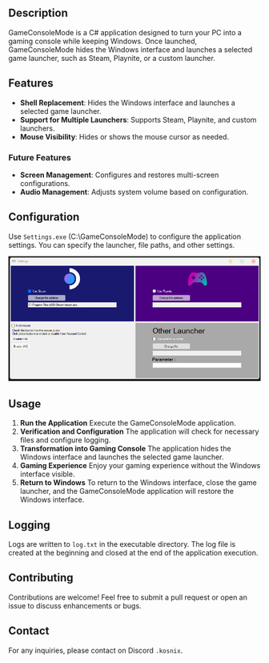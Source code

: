 ## Description

GameConsoleMode is a C# application designed to turn your PC into a gaming console while keeping Windows. Once launched, GameConsoleMode hides the Windows interface and launches a selected game launcher, such as Steam, Playnite, or a custom launcher.

## Features

- **Shell Replacement**: Hides the Windows interface and launches a selected game launcher.
- **Support for Multiple Launchers**: Supports Steam, Playnite, and custom launchers.
- **Mouse Visibility**: Hides or shows the mouse cursor as needed.

### Future Features

- **Screen Management**: Configures and restores multi-screen configurations.
- **Audio Management**: Adjusts system volume based on configuration.

## Configuration

Use `Settings.exe` (C:\GameConsoleMode) to configure the application settings. You can specify the launcher, file paths, and other settings.

![Settings Illustration](https://raw.githubusercontent.com/Kosnix/GameConsoleMode/main/settings.png)

## Usage

1. **Run the Application**
   Execute the GameConsoleMode application.
2. **Verification and Configuration**
   The application will check for necessary files and configure logging.
3. **Transformation into Gaming Console**
   The application hides the Windows interface and launches the selected game launcher.
4. **Gaming Experience**
   Enjoy your gaming experience without the Windows interface visible.
5. **Return to Windows**
   To return to the Windows interface, close the game launcher, and the GameConsoleMode application will restore the Windows interface.

## Logging

Logs are written to `log.txt` in the executable directory. The log file is created at the beginning and closed at the end of the application execution.

## Contributing

Contributions are welcome! Feel free to submit a pull request or open an issue to discuss enhancements or bugs.

## Contact

For any inquiries, please contact on Discord `.kosnix`.
